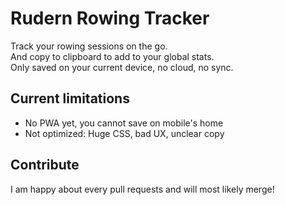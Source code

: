 # Rudern Rowing Tracker

Track your rowing sessions on the go.  
And copy to clipboard to add to your global stats.  
Only saved on your current device, no cloud, no sync.  

## Current limitations

- No PWA yet, you cannot save on mobile's home
- Not optimized: Huge CSS, bad UX, unclear copy

## Contribute

I am happy about every pull requests and will most likely merge!
